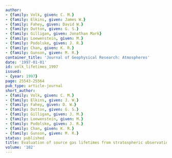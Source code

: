 ```yaml
---
author:
- {family: Volk, given: C. M.}
- {family: Elkins, given: James W.}
- {family: Fahey, given: David W.}
- {family: Dutton, given: G. S.}
- {family: Gilligan, given: Jonathan Mark}
- {family: Loewenstein, given: M.}
- {family: Podolske, given: J. R.}
- {family: Chan, given: K. R.}
- {family: Gunson, given: M. R.}
container_title: 'Journal of Geophysical Research: Atmospheres'
date: '1997-01-01'
id: volk_lifetimes_1997
issued:
- {year: 1997}
page: 25543-25564
pub_type: article-journal
short_author:
- {family: Volk, given: C. M.}
- {family: Elkins, given: J. W.}
- {family: Fahey, given: D. W.}
- {family: Dutton, given: G. S.}
- {family: Gilligan, given: J. M.}
- {family: Loewenstein, given: M.}
- {family: Podolske, given: J. R.}
- {family: Chan, given: K. R.}
- {family: Gunson, given: M. R.}
status: published
title: Evaluation of source gas lifetimes from stratospheric observations
volume: '102'
---
```

